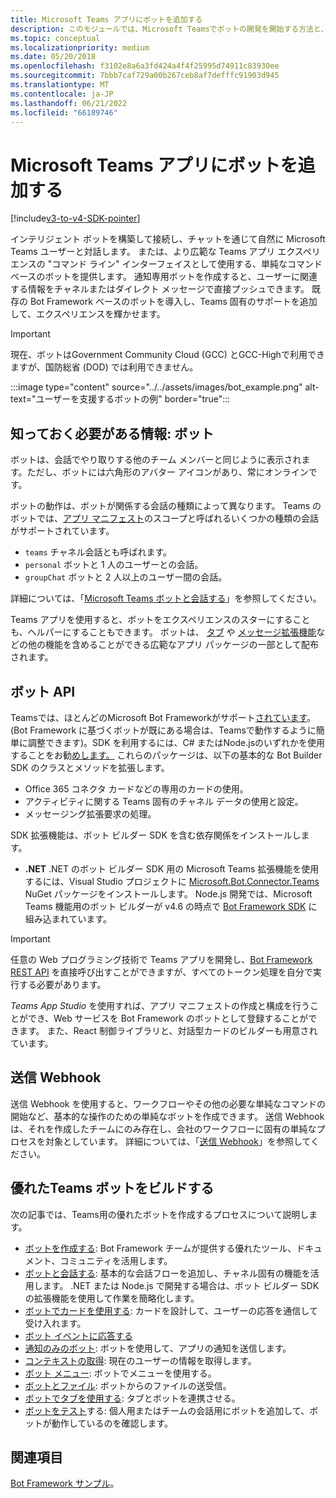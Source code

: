```yaml
---
title: Microsoft Teams アプリにボットを追加する
description: このモジュールでは、Microsoft Teamsでボットの開発を開始する方法と、Teamsにボットを追加するためのすべての要件について説明します。
ms.topic: conceptual
ms.localizationpriority: medium
ms.date: 05/20/2018
ms.openlocfilehash: f3102e8a6a3fd424a4f4f25995d74911c83930ee
ms.sourcegitcommit: 7bbb7caf729a00b267ceb8af7defffc91903d945
ms.translationtype: MT
ms.contentlocale: ja-JP
ms.lasthandoff: 06/21/2022
ms.locfileid: "66189746"
---
```

# <a name="add-bots-to-microsoft-teams-apps"></a>Microsoft Teams アプリにボットを追加する

[!include[v3-to-v4-SDK-pointer](~/includes/v3-to-v4-pointer-bots.md)]

インテリジェント ボットを構築して接続し、チャットを通じて自然に Microsoft Teams ユーザーと対話します。 または、より広範な Teams アプリ エクスペリエンスの "コマンド ライン" インターフェイスとして使用する、単純なコマンド ベースのボットを提供します。 通知専用ボットを作成すると、ユーザーに関連する情報をチャネルまたはダイレクト メッセージで直接プッシュできます。 既存の Bot Framework ベースのボットを導入し、Teams 固有のサポートを追加して、エクスペリエンスを輝かせます。

> [!IMPORTANT]
> 現在、ボットはGovernment Community Cloud (GCC) とGCC-Highで利用できますが、国防総省 (DOD) では利用できません。

:::image type="content" source="../../assets/images/bot_example.png" alt-text="ユーザーを支援するボットの例" border="true":::

## <a name="what-you-need-to-know-bots"></a>知っておく必要がある情報: ボット

ボットは、会話でやり取りする他のチーム メンバーと同じように表示されます。ただし、ボットには六角形のアバター アイコンがあり、常にオンラインです。

ボットの動作は、ボットが関係する会話の種類によって異なります。 Teams のボットでは、[アプリ マニフェスト](~/resources/schema/manifest-schema.md)のスコープと呼ばれるいくつかの種類の会話がサポートされています。

* `teams` チャネル会話とも呼ばれます。
* `personal` ボットと 1 人のユーザーとの会話。
* `groupChat` ボットと 2 人以上のユーザー間の会話。

詳細については、「[Microsoft Teams ボットと会話する](~/resources/bot-v3/bot-conversations/bots-conversations.md)」を参照してください。

Teams アプリを使用すると、ボットをエクスペリエンスのスターにすることも、ヘルパーにすることもできます。 ボットは、 [タブ](~/tabs/what-are-tabs.md) や [メッセージ拡張機能](~/messaging-extensions/what-are-messaging-extensions.md)などの他の機能を含めることができる広範なアプリ パッケージの一部として配布されます。

## <a name="bot-apis"></a>ボット API

Teamsでは、ほとんどのMicrosoft Bot Frameworkがサポート[されています](https://dev.botframework.com/)。 (Bot Framework に基づくボットが既にある場合は、Teamsで動作するように簡単に調整できます)。SDK を利用するには、C# またはNode.jsのいずれかを使用することをお勧[めします。](/microsoftteams/platform/#pivot=sdk-tools) これらのパッケージは、以下の基本的な Bot Builder SDK のクラスとメソッドを拡張します。

* Office 365 コネクタ カードなどの専用のカードの使用。
* アクティビティに関する Teams 固有のチャネル データの使用と設定。
* メッセージング拡張要求の処理。

SDK 拡張機能は、ボット ビルダー SDK を含む依存関係をインストールします。

* **.NET** .NET のボット ビルダー SDK 用の Microsoft Teams 拡張機能を使用するには、Visual Studio プロジェクトに [Microsoft.Bot.Connector.Teams](https://www.nuget.org/packages/Microsoft.Bot.Connector.Teams) NuGet パッケージをインストールします。 Node.js 開発では、Microsoft Teams 機能用のボット ビルダーが v4.6 の時点で [Bot Framework SDK](https://github.com/microsoft/botframework-sdk) に組み込まれています。

> [!IMPORTANT]
> 任意の Web プログラミング技術で Teams アプリを開発し、[Bot Framework REST API](/bot-framework/rest-api/bot-framework-rest-overview) を直接呼び出すことができますが、すべてのトークン処理を自分で実行する必要があります。

*Teams App Studio* を使用すれば、アプリ マニフェストの作成と構成を行うことができ、Web サービスを Bot Framework のボットとして登録することができます。 また、React 制御ライブラリと、対話型カードのビルダーも用意されています。

## <a name="outgoing-webhooks"></a>送信 Webhook

送信 Webhook を使用すると、ワークフローやその他の必要な単純なコマンドの開始など、基本的な操作のための単純なボットを作成できます。 送信 Webhook は、それを作成したチームにのみ存在し、会社のワークフローに固有の単純なプロセスを対象としています。 詳細については、「[送信 Webhook](~/webhooks-and-connectors/how-to/add-outgoing-webhook.md)」を参照してください。

## <a name="build-a-great-teams-bot"></a>優れたTeams ボットをビルドする

次の記事では、Teams用の優れたボットを作成するプロセスについて説明します。

* [ボットを作成する](~/resources/bot-v3/bots-create.md): Bot Framework チームが提供する優れたツール、ドキュメント、コミュニティを活用します。
* [ボットと会話する](~/resources/bot-v3/bot-conversations/bots-conversations.md): 基本的な会話フローを追加し、チャネル固有の機能を活用します。 .NET または Node.js で開発する場合は、ボット ビルダー SDK の拡張機能を使用して作業を簡略化します。
* [ボットでカードを使用する](~/resources/bot-v3/bots-cards.md): カードを設計して、ユーザーの応答を通信して受け入れます。
* [ボット イベントに応答する](~/resources/bot-v3/bots-notifications.md)
* [通知のみのボット](~/resources/bot-v3/bots-notification-only.md): ボットを使用して、アプリの通知を送信します。
* [コンテキストの取得](~/resources/bot-v3/bots-context.md): 現在のユーザーの情報を取得します。
* [ボット メニュー](~/resources/bot-v3/bots-menus.md): ボットでメニューを使用する。
* [ボットとファイル](~/resources/bot-v3/bots-files.md): ボットからのファイルの送受信。
* [ボットでタブを使用する](~/resources/bot-v3/bots-with-tabs.md): タブとボットを連携させる。
* [ボットをテスト](~/resources/bot-v3/bots-test.md)する: 個人用またはチームの会話用にボットを追加して、ボットが動作しているのを確認します。

## <a name="see-also"></a>関連項目

[Bot Framework サンプル](https://github.com/Microsoft/BotBuilder-Samples/blob/master/README.md)。

